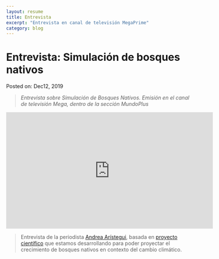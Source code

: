 ```yaml
---
layout: resume
title: Entrevista
excerpt: "Entrevista en canal de televisión MegaPrime"
category: blog
---
```


# Entrevista: Simulación de bosques nativos
Posted on: Dec12, 2019

> *Entrevista sobre Simulación de Bosques Nativos. Emisión en el canal de televisión Mega, dentro de la sección MundoPlus* 


<iframe width="560" height="315" src="https://www.youtube.com/embed/ajZvZ6mbipw" frameborder="0" allow="accelerometer; autoplay; clipboard-write; encrypted-media; gyroscope; picture-in-picture" allowfullscreen></iframe>

> Entrevista de la periodista [Andrea Arístegui](https://twitter.com/AndreAaristegui), basada en [proyecto científico](http://eljatib.com/resproj/) que estamos desarrollando para poder proyectar el crecimiento de bosques nativos en contexto del cambio climático.

